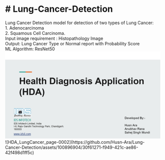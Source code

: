 <h1># Lung-Cancer-Detection</h1>
<div>Lung Cancer Detection model for detection of two types of Lung Cancer:<br/> 1. Adenocarcinoma<br/> 2. Squamous Cell Carcinoma.<br/>
Input image requirement : Histopathology Image<br/>
Output: Lung Cancer Type or Normal report with Probability Score<br/>
ML Algorithm: ResNet50
</div>
<img src="HDA_LungCancer_page-0001.jpg" title="Main Page">
![HDA_LungCancer_page-0002](https://github.com/Husn-Ara/Lung-Cancer-Detection/assets/100896904/30f61271-f949-421c-ae86-42f498d1ff5c)
